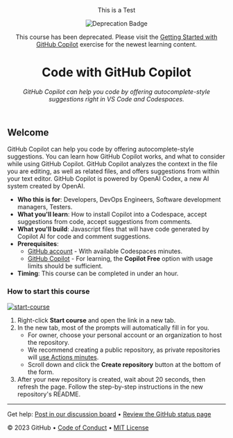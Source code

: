 <header>

This is a Test

![Deprecation Badge](https://img.shields.io/badge/Skills-Deprecated-333?logo=github&labelColor=454c54&color=bf8700)

This course has been deprecated. Please visit the [Getting Started with GitHub Copilot](https://github.com/skills/getting-started-with-github-copilot) exercise for the newest learning content.

<!--
  <<< Author notes: Course header >>>
  Read <https://skills.github.com/quickstart> for more information about how to build courses using this template.
  Include a 1280×640 image, course name in sentence case, and a concise description in emphasis.
  In your repository settings: enable template repository, add your 1280×640 social image, auto delete head branches.
  Next to "About", add description & tags; disable releases, packages, & environments.
  Add your open source license, GitHub uses the MIT license.
-->

# Code with GitHub Copilot

_GitHub Copilot can help you code by offering autocomplete-style suggestions right in VS Code and Codespaces._

</header>

<!--
  <<< Author notes: Course start >>>
  Include start button, a note about Actions minutes,
  and tell the learner why they should take the course.
-->

## Welcome

GitHub Copilot can help you code by offering autocomplete-style suggestions. You can learn how GitHub Copilot works, and what to consider while using GitHub Copilot. GitHub Copilot analyzes the context in the file you are editing, as well as related files, and offers suggestions from within your text editor. GitHub Copilot is powered by OpenAI Codex, a new AI system created by OpenAI.

- **Who this is for**: Developers, DevOps Engineers, Software development managers, Testers.
- **What you'll learn**: How to install Copilot into a Codespace, accept suggestions from code, accept suggestions from comments.
- **What you'll build**: Javascript files that will have code generated by Copilot AI for code and comment suggestions.
- **Prerequisites**: 
  - [GitHub account](https://github.com/login) - With available Codespaces minutes.
  - [GitHub Copilot](https://github.com/github-copilot/signup) - For learning, the **Copilot Free** option with usage limits should be sufficient.
- **Timing**: This course can be completed in under an hour.

### How to start this course

<!-- For start course, run in JavaScript:
'https://github.com/new?' + new URLSearchParams({
  template_owner: 'skills',
  template_name: 'copilot-codespaces-vscode',
  owner: '@me',
  name: 'skills-copilot-codespaces-vscode',
  description: 'My clone repository',
  visibility: 'public',
}).toString()
-->

[![start-course](https://user-images.githubusercontent.com/1221423/235727646-4a590299-ffe5-480d-8cd5-8194ea184546.svg)](https://github.com/new?template_owner=skills&template_name=copilot-codespaces-vscode&owner=%40me&name=skills-copilot-codespaces-vscode&description=My+clone+repository&visibility=public)

1. Right-click **Start course** and open the link in a new tab.
2. In the new tab, most of the prompts will automatically fill in for you.
   - For owner, choose your personal account or an organization to host the repository.
   - We recommend creating a public repository, as private repositories will [use Actions minutes](https://docs.github.com/en/billing/managing-billing-for-github-actions/about-billing-for-github-actions).
   - Scroll down and click the **Create repository** button at the bottom of the form.
3. After your new repository is created, wait about 20 seconds, then refresh the page. Follow the step-by-step instructions in the new repository's README.

<footer>

<!--
  <<< Author notes: Footer >>>
  Add a link to get support, GitHub status page, code of conduct, license link.
-->

---

Get help: [Post in our discussion board](https://github.com/orgs/skills/discussions/categories/code-with-copilot) &bull; [Review the GitHub status page](https://www.githubstatus.com/)

&copy; 2023 GitHub &bull; [Code of Conduct](https://www.contributor-covenant.org/version/2/1/code_of_conduct/code_of_conduct.md) &bull; [MIT License](https://gh.io/mit)

</footer>
